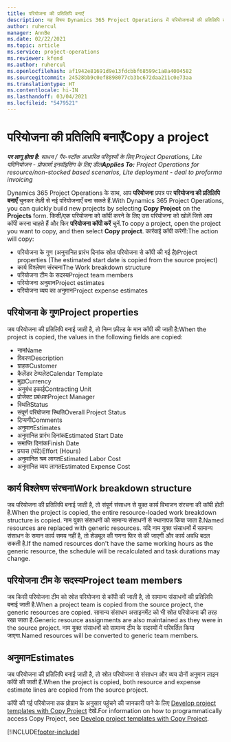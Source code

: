 ```yaml
---
title: परियोजना की प्रतिलिपि बनाएँ
description: यह विषय Dynamics 365 Project Operations में परियोजनाओं की प्रतिलिपि बनाने के बारे में जानकारी प्रदान करता है.
author: ruhercul
manager: AnnBe
ms.date: 02/22/2021
ms.topic: article
ms.service: project-operations
ms.reviewer: kfend
ms.author: ruhercul
ms.openlocfilehash: af1942e81691d9e13fdcbbf68599c1a8a4004582
ms.sourcegitcommit: 24528bb9c0ef8898077cb3bc672daa211c0e73aa
ms.translationtype: HT
ms.contentlocale: hi-IN
ms.lasthandoff: 03/04/2021
ms.locfileid: "5479521"
---
```

# <a name="copy-a-project"></a><span data-ttu-id="3e71c-103">परियोजना की प्रतिलिपि बनाएँ</span><span class="sxs-lookup"><span data-stu-id="3e71c-103">Copy a project</span></span>

<span data-ttu-id="3e71c-104">_**पर लागू होता है:** साधन / गैर-स्टॉक आधारित परिदृश्यों के लिए Project Operations, Lite परिनियोजन - प्रोफार्मा इनवॉइसिंग के लिए डील_</span><span class="sxs-lookup"><span data-stu-id="3e71c-104">_**Applies To:** Project Operations for resource/non-stocked based scenarios, Lite deployment - deal to proforma invoicing_</span></span>

<span data-ttu-id="3e71c-105">Dynamics 365 Project Operations के साथ, आप **परियोजना** प्रपत्र पर **परियोजना की प्रतिलिपि बनाएँ** चुनकर तेज़ी से नई परियोजनाएँ बना सकते हैं.</span><span class="sxs-lookup"><span data-stu-id="3e71c-105">With Dynamics 365 Project Operations, you can quickly build new projects by selecting **Copy Project** on the **Projects** form.</span></span> <span data-ttu-id="3e71c-106">किसी/एक परियोजना को कॉपी करने के लिए उस परियोजना को खोलें जिसे आप कॉपी करना चाहते हैं और फिर **परियोजना कॉपी करें** चुनें.</span><span class="sxs-lookup"><span data-stu-id="3e71c-106">To copy a project, open the project you want to copy, and then select **Copy project**.</span></span> <span data-ttu-id="3e71c-107">कार्रवाई कॉपी करेगी:</span><span class="sxs-lookup"><span data-stu-id="3e71c-107">The action will copy:</span></span>

- <span data-ttu-id="3e71c-108">परियोजना के गुण (अनुमानित प्रारंभ दिनांक स्रोत परियोजना से कॉपी की गई है)</span><span class="sxs-lookup"><span data-stu-id="3e71c-108">Project properties (The estimated start date is copied from the source project)</span></span>
- <span data-ttu-id="3e71c-109">कार्य विश्लेषण संरचना</span><span class="sxs-lookup"><span data-stu-id="3e71c-109">The Work breakdown structure</span></span>
- <span data-ttu-id="3e71c-110">परियोजना टीम के सदस्य</span><span class="sxs-lookup"><span data-stu-id="3e71c-110">Project team members</span></span>
- <span data-ttu-id="3e71c-111">परियोजना अनुमान</span><span class="sxs-lookup"><span data-stu-id="3e71c-111">Project estimates</span></span>
- <span data-ttu-id="3e71c-112">परियोजना व्यय का अनुमान</span><span class="sxs-lookup"><span data-stu-id="3e71c-112">Project expense estimates</span></span>

## <a name="project-properties"></a><span data-ttu-id="3e71c-113">परियोजना के गुण</span><span class="sxs-lookup"><span data-stu-id="3e71c-113">Project properties</span></span>

<span data-ttu-id="3e71c-114">जब परियोजना की प्रतिलिपि बनाई जाती है, तो निम्न फ़ील्ड के मान कॉपी की जाती है:</span><span class="sxs-lookup"><span data-stu-id="3e71c-114">When the project is copied, the values in the following fields are copied:</span></span>

- <span data-ttu-id="3e71c-115">नाम</span><span class="sxs-lookup"><span data-stu-id="3e71c-115">Name</span></span>
- <span data-ttu-id="3e71c-116">विवरण</span><span class="sxs-lookup"><span data-stu-id="3e71c-116">Description</span></span>
- <span data-ttu-id="3e71c-117">ग्राहक</span><span class="sxs-lookup"><span data-stu-id="3e71c-117">Customer</span></span>
- <span data-ttu-id="3e71c-118">कैलेंडर टेम्पलेट</span><span class="sxs-lookup"><span data-stu-id="3e71c-118">Calendar Template</span></span>
- <span data-ttu-id="3e71c-119">मुद्रा</span><span class="sxs-lookup"><span data-stu-id="3e71c-119">Currency</span></span>
- <span data-ttu-id="3e71c-120">अनुबंध इकाई</span><span class="sxs-lookup"><span data-stu-id="3e71c-120">Contracting Unit</span></span>
- <span data-ttu-id="3e71c-121">प्रोजेक्ट प्रबंधक</span><span class="sxs-lookup"><span data-stu-id="3e71c-121">Project Manager</span></span>
- <span data-ttu-id="3e71c-122">स्थिति</span><span class="sxs-lookup"><span data-stu-id="3e71c-122">Status</span></span>
- <span data-ttu-id="3e71c-123">संपूर्ण परियोजना स्थिति</span><span class="sxs-lookup"><span data-stu-id="3e71c-123">Overall Project Status</span></span>
- <span data-ttu-id="3e71c-124">टिप्पणी</span><span class="sxs-lookup"><span data-stu-id="3e71c-124">Comments</span></span>
- <span data-ttu-id="3e71c-125">अनुमान</span><span class="sxs-lookup"><span data-stu-id="3e71c-125">Estimates</span></span>
- <span data-ttu-id="3e71c-126">अनुमानित प्रारंभ दिनांक</span><span class="sxs-lookup"><span data-stu-id="3e71c-126">Estimated Start Date</span></span>
- <span data-ttu-id="3e71c-127">समाप्ति दिनांक</span><span class="sxs-lookup"><span data-stu-id="3e71c-127">Finish Date</span></span>
- <span data-ttu-id="3e71c-128">प्रयास (घंटे)</span><span class="sxs-lookup"><span data-stu-id="3e71c-128">Effort (Hours)</span></span>
- <span data-ttu-id="3e71c-129">अनुमानित श्रम लागत</span><span class="sxs-lookup"><span data-stu-id="3e71c-129">Estimated Labor Cost</span></span>
- <span data-ttu-id="3e71c-130">अनुमानित व्यय लागत</span><span class="sxs-lookup"><span data-stu-id="3e71c-130">Estimated Expense Cost</span></span>

## <a name="work-breakdown-structure"></a><span data-ttu-id="3e71c-131">कार्य विश्लेषण संरचना</span><span class="sxs-lookup"><span data-stu-id="3e71c-131">Work breakdown structure</span></span>

<span data-ttu-id="3e71c-132">जब परियोजना की प्रतिलिपि बनाई जाती है, तो संपूर्ण संसाधन से युक्त कार्य विभाजन संरचना की कॉपी होती है.</span><span class="sxs-lookup"><span data-stu-id="3e71c-132">When the project is copied, the entire resource-loaded work breakdown structure is copied.</span></span> <span data-ttu-id="3e71c-133">नाम युक्त संसाधनों को सामान्य संसाधनों से स्थानापन्न किया जाता है.</span><span class="sxs-lookup"><span data-stu-id="3e71c-133">Named resources are replaced with generic resources.</span></span> <span data-ttu-id="3e71c-134">यदि नाम युक्त संसाधनों में सामान्य संसाधन के समान कार्य समय नहीं है, तो शेड्यूल की गणना फिर से की जाएगी और कार्य अवधि बदल सकती है.</span><span class="sxs-lookup"><span data-stu-id="3e71c-134">If the named resources don't have the same working hours as the generic resource, the schedule will be recalculated and task durations may change.</span></span>

## <a name="project-team-members"></a><span data-ttu-id="3e71c-135">परियोजना टीम के सदस्य</span><span class="sxs-lookup"><span data-stu-id="3e71c-135">Project team members</span></span>

<span data-ttu-id="3e71c-136">जब किसी परियोजना टीम को स्रोत परियोजना से कॉपी की जाती है, तो सामान्य संसाधनों की प्रतिलिपि बनाई जाती है.</span><span class="sxs-lookup"><span data-stu-id="3e71c-136">When a project team is copied from the source project, the generic resources are copied.</span></span> <span data-ttu-id="3e71c-137">सामान्य संसाधन असाइनमेंट को भी स्रोत परियोजना की तरह रखा जाता है.</span><span class="sxs-lookup"><span data-stu-id="3e71c-137">Generic resource assignments are also maintained as they were in the source project.</span></span> <span data-ttu-id="3e71c-138">नाम युक्त संसाधनों को सामान्य टीम के सदस्यों में परिवर्तित किया जाएगा.</span><span class="sxs-lookup"><span data-stu-id="3e71c-138">Named resources will be converted to generic team members.</span></span>

## <a name="estimates"></a><span data-ttu-id="3e71c-139">अनुमान</span><span class="sxs-lookup"><span data-stu-id="3e71c-139">Estimates</span></span>

<span data-ttu-id="3e71c-140">जब परियोजना की प्रतिलिपि बनाई जाती है, तो स्रोत परियोजना से संसाधन और व्यय दोनों अनुमान लाइन कॉपी की जाती हैं.</span><span class="sxs-lookup"><span data-stu-id="3e71c-140">When the project is copied, both resource and expense estimate lines are copied from the source project.</span></span> 

<span data-ttu-id="3e71c-141">कॉपी की गई परियोजना तक प्रोग्राम के अनुसार पहुंचने की जानकारी पाने के लिए [Develop project templates with Copy Project](dev-copy-project.md) देखें.</span><span class="sxs-lookup"><span data-stu-id="3e71c-141">For information on how to programmatically access Copy Project, see [Develop project templates with Copy Project](dev-copy-project.md).</span></span>


[!INCLUDE[footer-include](../includes/footer-banner.md)]

